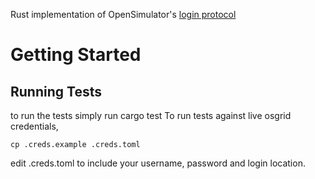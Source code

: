 Rust implementation of OpenSimulator's [login protocol](http://opensimulator.org/wiki/SimulatorLoginProtocol) 

# Getting Started 
## Running Tests 
to run the tests simply run cargo test 
To run tests against live osgrid credentials, 
```
cp .creds.example .creds.toml 
```
edit .creds.toml to include your username, password and login location.
